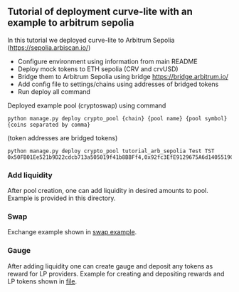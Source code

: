 ## Tutorial of deployment curve-lite with an example to arbitrum sepolia
In this tutorial we deployed curve-lite to Arbitrum Sepolia (https://sepolia.arbiscan.io/)

- Configure environment using information from main README
- Deploy mock tokens to ETH sepolia (CRV and crvUSD)
- Bridge them to Arbitrum Sepolia using bridge https://bridge.arbitrum.io/
- Add config file to settings/chains using addresses of bridged tokens
- Run deploy all command

Deployed example pool (cryptoswap) using command
```
python manage.py deploy crypto_pool {chain} {pool name} {pool symbol} {coins separated by comma}
```
(token addresses are bridged tokens)
```
python manage.py deploy crypto_pool tutorial_arb_sepolia Test TST 0x50FB01Ee521b9D22cdcb713a505019f41b8BBFf4,0x92fc3EfE9129675A6d1405519C38b3aDdE4E0ADe
```

### Add liquidity
After pool creation, one can add liquidity in desired amounts to pool. Example is provided in this
directory.

### Swap
Exchange example shown in [swap example](./swap.py).

### Gauge
After adding liquidity one can create gauge and deposit any tokens as reward for LP providers. Example for creating 
and depositing rewards and LP tokens shown in [file](./deploy_gauge_and_add_rewards.py).
